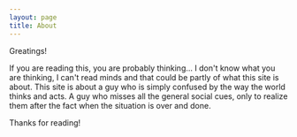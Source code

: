 ```yaml
---
layout: page
title: About
---
```


<p class="message">
  Greatings!
</p>

If you are reading this, you are probably thinking... I don't know what you are thinking, I can't read minds and that could be partly of what this site is about. This site is about a guy who is simply confused by the way the world thinks and acts. A guy who misses all the general social cues, only to realize them after the fact when the situation is over and done. 

Thanks for reading!
